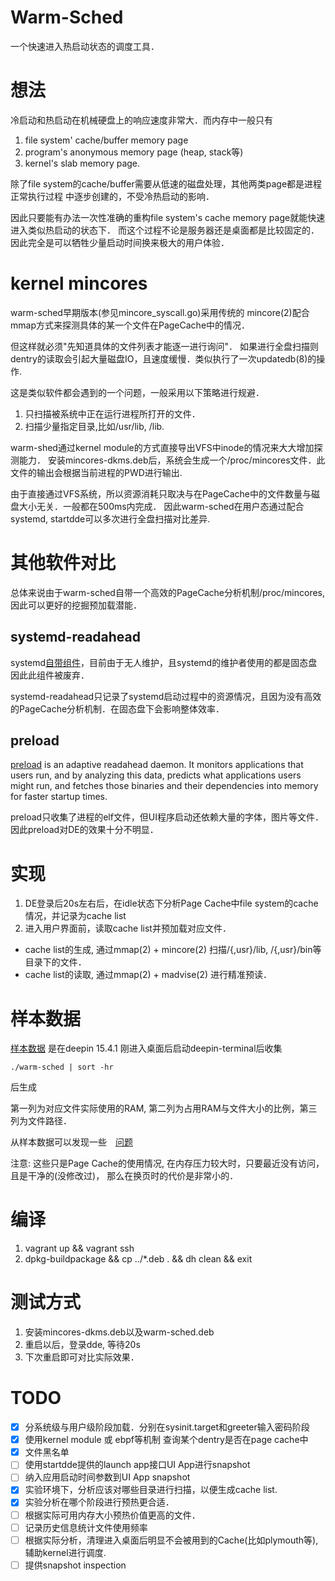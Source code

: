 # Warm-Sched

一个快速进入热启动状态的调度工具．

# 想法
冷启动和热启动在机械硬盘上的响应速度非常大．而内存中一般只有
1. file system' cache/buffer memory page
2. program's anonymous memory page  (heap, stack等)
3. kernel's slab memory page.

除了file system的cache/buffer需要从低速的磁盘处理，其他两类page都是进程正常执行过程
中逐步创建的，不受冷热启动的影响．

因此只要能有办法一次性准确的重构file system's cache memory page就能快速进入类似热启动的状态下．
而这个过程不论是服务器还是桌面都是比较固定的．因此完全是可以牺牲少量启动时间换来极大的用户体验．

# kernel mincores
warm-sched早期版本(参见mincore_syscall.go)采用传统的
mincore(2)配合mmap方式来探测具体的某一个文件在PageCache中的情况．

但这样就必须"先知道具体的文件列表才能逐一进行询问"．
如果进行全盘扫描则dentry的读取会引起大量磁盘IO，且速度缓慢．类似执行了一次updatedb(8)的操作.

这是类似软件都会遇到的一个问题，一般采用以下策略进行规避．
1. 只扫描被系统中正在运行进程所打开的文件．
2. 扫描少量指定目录,比如/usr/lib, /lib.

warm-shed通过kernel module的方式直接导出VFS中inode的情况来大大增加探测能力．
安装mincores-dkms.deb后，系统会生成一个/proc/mincores文件．此文件的输出会根据当前进程的PWD进行输出.

由于直接通过VFS系统，所以资源消耗只取决与在PageCache中的文件数量与磁盘大小无关．一般都在500ms内完成．
因此warm-sched在用户态通过配合systemd, startdde可以多次进行全盘扫描对比差异.

# 其他软件对比
总体来说由于warm-sched自带一个高效的PageCache分析机制/proc/mincores, 因此可以更好的挖掘预加载潜能．

## systemd-readahead
systemd[自带组件](http://sourceforge.net/projects/preload)，目前由于无人维护，且systemd的维护者使用的都是固态盘因此此组件被废弃．

systemd-readahead只记录了systemd启动过程中的资源情况，且因为没有高效的PageCache分析机制．在固态盘下会影响整体效率．

## preload
[preload](http://sourceforge.net/projects/preload) is an adaptive readahead daemon. It monitors applications that users run, and by analyzing this data, predicts what applications users might run, and fetches those binaries and their dependencies into memory for faster startup times.

preload只收集了进程的elf文件，但UI程序启动还依赖大量的字体，图片等文件．因此preload对DE的效果十分不明显．

# 实现
1. DE登录后20s左右后，在idle状态下分析Page Cache中file system的cache情况，并记录为cache list
2. 进入用户界面前，读取cache list并预加载对应文件．

- cache list的生成, 通过mmap(2) + mincore(2) 扫描/{,usr}/lib, /{,usr}/bin等目录下的文件．
- cache list的读取, 通过mmap(2) + madvise(2) 进行精准预读．


# 样本数据

[样本数据](./sample.list)
是在deepin 15.4.1 刚进入桌面后启动deepin-terminal后收集

`./warm-sched | sort -hr`

后生成

第一列为对应文件实际使用的RAM, 第二列为占用RAM与文件大小的比例，第三列为文件路径．

从样本数据可以发现一些　[问题](https://github.com/snyh/warm-sched/issues)

注意: 这些只是Page Cache的使用情况, 在内存压力较大时，只要最近没有访问，且是干净的(没修改过)，
那么在换页时的代价是非常小的．


# 编译
1. vagrant up && vagrant ssh
2. dpkg-buildpackage && cp ../*.deb . && dh clean && exit

# 测试方式
1. 安装mincores-dkms.deb以及warm-sched.deb
2. 重启以后，登录dde, 等待20s
3. 下次重启即可对比实际效果．

# TODO
- [X] 分系统级与用户级阶段加载．分别在sysinit.target和greeter输入密码阶段
- [X] 使用kernel module 或 ebpf等机制 查询某个dentry是否在page cache中
- [X] 文件黑名单
- [ ] 使用startdde提供的launch app接口UI App进行snapshot
- [ ] 纳入应用启动时间参数到UI App snapshot
- [X] 实验环境下，分析应该对哪些目录进行扫描，以便生成cache list.
- [X] 实验分析在哪个阶段进行预热更合适．
- [ ] 根据实际可用内存大小预热价值更高的文件．
- [ ] 记录历史信息统计文件使用频率
- [ ] 根据实际分析，清理进入桌面后明显不会被用到的Cache(比如plymouth等), 辅助kernel进行调度.
- [ ] 提供snapshot inspection
